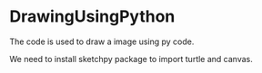 # DrawingUsingPython

The code is used to draw a image using py code.

We need to install sketchpy package to import turtle and canvas.
